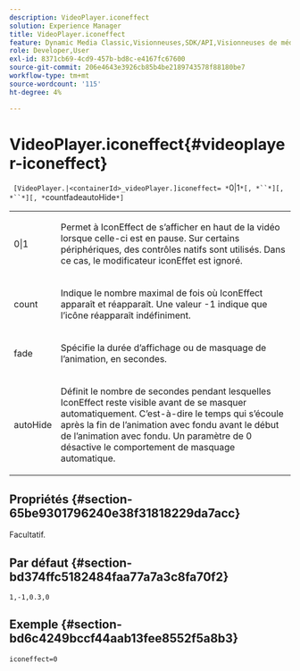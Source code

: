 ```yaml
---
description: VideoPlayer.iconeffect
solution: Experience Manager
title: VideoPlayer.iconeffect
feature: Dynamic Media Classic,Visionneuses,SDK/API,Visionneuses de médias mixtes
role: Developer,User
exl-id: 8371cb69-4cd9-457b-bd8c-e4167fc67600
source-git-commit: 206e4643e3926cb85b4be2189743578f88180be7
workflow-type: tm+mt
source-wordcount: '115'
ht-degree: 4%

---
```


# VideoPlayer.iconeffect{#videoplayer-iconeffect}

` [VideoPlayer.|<containerId>_videoPlayer.]iconeffect= *`0|1`*[, *``*][, *``*][, *`countfadeautoHide`*]`

<table id="table_38995A95977645AD8716203987DD9909"> 
 <tbody> 
  <tr> 
   <td colname="col1"> <p> <span class="codeph"> <span class="varname"> 0|1</span> </span> </p> </td> 
   <td colname="col2"> <p> Permet à IconEffect de s’afficher en haut de la vidéo lorsque celle-ci est en pause. Sur certains périphériques, des contrôles natifs sont utilisés. Dans ce cas, le modificateur <span class="codeph"> iconEffet</span> est ignoré. </p> </td> 
  </tr> 
  <tr> 
   <td colname="col1"> <p> <span class="codeph"> <span class="varname"> count</span> </span> </p> </td> 
   <td colname="col2"> <p> Indique le nombre maximal de fois où IconEffect apparaît et réapparaît. Une valeur <span class="codeph"> -1</span> indique que l’icône réapparaît indéfiniment. </p> </td> 
  </tr> 
  <tr> 
   <td colname="col1"> <p> <span class="codeph"> <span class="varname"> fade</span> </span> </p> </td> 
   <td colname="col2"> <p> Spécifie la durée d’affichage ou de masquage de l’animation, en secondes. </p> </td> 
  </tr> 
  <tr> 
   <td colname="col1"> <p> <span class="codeph"> <span class="varname"> autoHide</span> </span> </p> </td> 
   <td colname="col2"> <p> Définit le nombre de secondes pendant lesquelles IconEffect reste visible avant de se masquer automatiquement. C’est-à-dire le temps qui s’écoule après la fin de l’animation avec fondu avant le début de l’animation avec fondu. Un paramètre de <span class="codeph"> 0</span> désactive le comportement de masquage automatique. </p> </td> 
  </tr> 
 </tbody> 
</table>

## Propriétés {#section-65be9301796240e38f31818229da7acc}

Facultatif.

## Par défaut {#section-bd374ffc5182484faa77a7a3c8fa70f2}

`1,-1,0.3,0`

## Exemple {#section-bd6c4249bccf44aab13fee8552f5a8b3}

`iconeffect=0`
